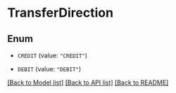 # TransferDirection

## Enum


* `CREDIT` (value: `"CREDIT"`)

* `DEBIT` (value: `"DEBIT"`)


[[Back to Model list]](../README.md#documentation-for-models) [[Back to API list]](../README.md#documentation-for-api-endpoints) [[Back to README]](../README.md)


